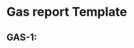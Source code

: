# Gas report Template

## GAS-1: <Title>
- Description: <Description>
- Location: <Location>
- Count: <Count>
- Proof of Gas savings: <Gas savings>


# Bug report template 

## L-1: <Title> <!-- ## M-1: <Title> / ## H-1: <Title> -->
- Description: <Description>
- Severity: <Severity> | <Justification>
- Remediation: <Remediation>
- Location: <Location>
- Count: <Count>
- Proof of Concept: <PoC>


- QA reports/Low/Non-critical findings: this includes things like code style, clarity, syntax, versioning, off-chain monitoring, state handling, function incorrect as to spec, issues with comments etc. (3/6)

- Medium: Assets not at direct risk, but the function of the protocol or its availability could be impacted, or leak value with a hypothetical attack path with stated assumptions, but external requirements

- High: Assets can be stolen/lost/compromised directly (or indirectly if there is a valid attack path that does not have hand-wavy hypotheticals).
